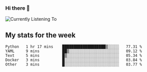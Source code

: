 ### Hi there 👋

![Currently Listening To](https://lastfm-recently-played.vercel.app/api?user=lynziee)

## My stats for the week
<!--START_SECTION:waka-->

```text
Python   1 hr 17 mins    ███████████████████▒░░░░░   77.31 %
YAML     9 mins          ██▒░░░░░░░░░░░░░░░░░░░░░░   09.12 %
Text     5 mins          █▒░░░░░░░░░░░░░░░░░░░░░░░   05.34 %
Docker   3 mins          █░░░░░░░░░░░░░░░░░░░░░░░░   03.84 %
Other    3 mins          █░░░░░░░░░░░░░░░░░░░░░░░░   03.77 %
```

<!--END_SECTION:waka-->
